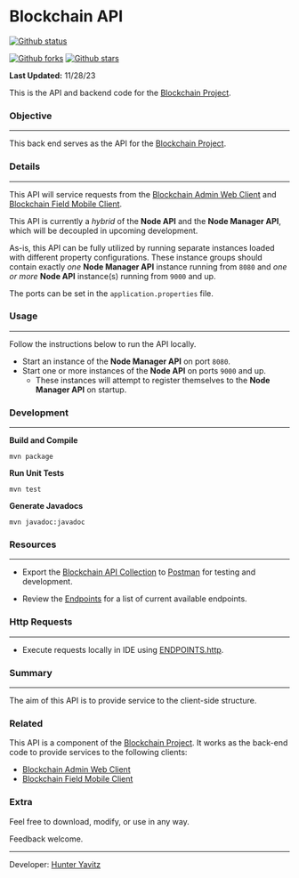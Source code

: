 # Blockchain API

[![Github status](https://github.com/hunteryavitz/blockchain-api/actions/workflows/ci-cd.yml/badge.svg)]()

[![Github forks](https://img.shields.io/github/forks/hunteryavitz/blockchain-api.svg)](https://github.com/hunteryavitz/blockchain-api/network)
[![Github stars](https://img.shields.io/github/stars/hunteryavitz/blockchain-api.svg)](https://github.com/hunteryavitz/blockchain-api/stargazers)

**Last Updated:** 11/28/23

This is the API and backend code for the [Blockchain Project](https://github.com/hunteryavitz/blockchain-main).

### Objective

---

This back end serves as the API for the [Blockchain Project](https://github.com/hunteryavitz/blockchain-main).

### Details

---

This API will service requests from the 
[Blockchain Admin Web Client](https://github.com/hunteryavitz/blockchain-client-admin) and 
[Blockchain Field Mobile Client](https://github.com/hunteryavitz/blockchain-client-mobile).

This API is currently a *hybrid* of the **Node API** and the **Node Manager API**, which will be decoupled in upcoming
development.

As-is, this API can be fully utilized by running separate instances loaded with different property configurations.
These instance groups should contain exactly *one* **Node Manager API** instance running from `8080` and *one or more* 
**Node API** instance(s) running from `9000` and up.

The ports can be set in the `application.properties` file.

### Usage

---

Follow the instructions below to run the API locally.

- Start an instance of the **Node Manager API** on port `8080`.
- Start one or more instances of the **Node API** on ports `9000` and up.
  - These instances will attempt to register themselves to the **Node Manager API** on startup.

### Development

---

**Build and Compile**
```shell
mvn package
```

**Run Unit Tests**
```shell
mvn test
```

**Generate Javadocs**
```shell
mvn javadoc:javadoc
```

### Resources

---

- Export the [Blockchain API Collection](docs/postman/Blockchain%20API%20v0.0.19.postman_collection.json)
to [Postman](https://www.postman.com/) for testing and development.

- Review the [Endpoints](docs/ENDPOINTS.md) for a list of current available endpoints.

### Http Requests

---

- Execute requests locally in IDE using [ENDPOINTS.http](docs/ENDPOINTS.http).

### Summary

---

The aim of this API is to provide service to the client-side structure.

### Related
This API is a component of the [Blockchain Project](https://github.com/hunteryavitz/blockchain-main).  It works as the back-end code to provide services to the following clients:

- [Blockchain Admin Web Client](https://github.com/hunteryavitz/blockchain-client-admin)
- [Blockchain Field Mobile Client](https://github.com/hunteryavitz/blockchain-client-mobile)

### Extra
Feel free to download, modify, or use in any way.

Feedback welcome.

---

Developer: [Hunter Yavitz](mailto:h.yavitz@gmail.com)
